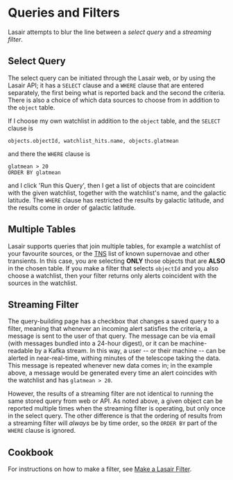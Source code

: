 # Queries and Filters

Lasair attempts to blur the line between a *select query* and a *streaming filter*.

## Select Query

The select query can be initiated through the Lasair web, or by using the Lasair API; 
it has a `SELECT` clause and a `WHERE` clause that are entered separately, the first being 
what is reported back and the second the criteria. There is also a choice of which data sources
to choose from in addition to the `object` table.

If I choose my own watchlist in addition to the `object` table, and the `SELECT` clause is 
```
objects.objectId, watchlist_hits.name, objects.glatmean
```
and there the `WHERE` clause is 
```
glatmean > 20
ORDER BY glatmean
```
and I click 'Run this Query', then I get a list of objects that are coincident with
the given watchlist, together with the watchlist's name, and the galactic latitude.
The `WHERE` clause has restricted the results by galactic latitude, and the results
come in order of galactic latitude.

## Multiple Tables

Lasair supports queries that join multiple tables, for example a watchlist of 
your favourite sources, or the [TNS](https://www.wis-tns.org/) list of known 
supernovae and other transients. In this case, you are selecting **ONLY** those
objects that are **ALSO** in the chosen table. If you make a filter that selects 
```objectId``` and you also choose a watchlist, then your filter returns only alerts
coincident with the sources in the watchlist. 

## Streaming Filter

The query-building page has a checkbox that changes a saved query to a filter, meaning that 
whenever an incoming alert satisfies the criteria, a message is sent to the user of that
query. The message can be via email (with messages bundled into a 24-hour digest), or it 
can be machine-readable by a Kafka stream. In this way, a user -- or their machine -- can be
alerted in near-real-time, withing minutes of the telescope taking the data. This message is
repeated whenever new data comes in; in the example above, a message would be generated every
time an alert coincides with the watchlist and has `glatmean > 20`.

However, the results of a streaming filter are not identical to running the same stored 
query from web or API. As noted above, a given object can be reported multiple times when
the streaming filter is operating, but only once in the select query. The other difference
is that the ordering of results from a streaming filter will *always* be by time order, so the 
`ORDER BY` part of the `WHERE` clause is ignored.

## Cookbook

For instructions on how to make a filter, see [Make a Lasair Filter](../core_functions/make_filter.html).
